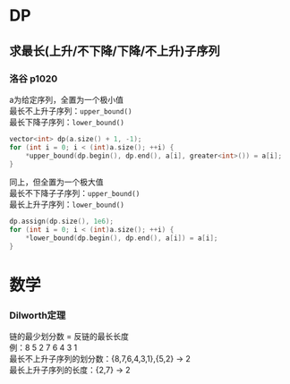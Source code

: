 # DP
## 求最长(上升/不下降/下降/不上升)子序列
### 洛谷 p1020
a为给定序列，全置为一个极小值  
最长不上升子序列：`upper_bound()`  
最长下降子序列：`lower_bound()`
```cpp
vector<int> dp(a.size() + 1, -1);
for (int i = 0; i < (int)a.size(); ++i) {
    *upper_bound(dp.begin(), dp.end(), a[i], greater<int>()) = a[i];
}
```
同上，但全置为一个极大值  
最长不下降子子序列：`upper_bound()`  
最长上升子序列：`lower_bound()`
```cpp
dp.assign(dp.size(), 1e6);
for (int i = 0; i < (int)a.size(); ++i) {
    *lower_bound(dp.begin(), dp.end(), a[i]) = a[i];
}
```
# 数学
### Dilworth定理
链的最少划分数 = 反链的最长长度  
例：8 5 2 7 6 4 3 1  
最长不上升子序列的划分数：{8,7,6,4,3,1},{5,2} -> 2  
最长上升子序列的长度：{2,7} -> 2
